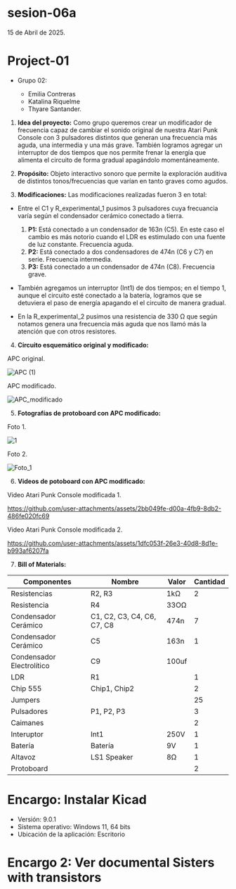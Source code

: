 # sesion-06a

15 de Abril de 2025.

 # Project-01 

  - Grupo 02:

    - Emilia Contreras
    - Katalina Riquelme
    - Thyare Santander.

 1. **Idea del proyecto:** Como grupo queremos crear un modificador de frecuencia capaz de cambiar el sonido original de nuestra Atari Punk Console con 3 pulsadores distintos que generan una frecuencia más aguda, una intermedia y una más grave. También logramos agregar un interruptor de dos tiempos que nos permite frenar la energía que alimenta el circuito de forma gradual apagándolo momentáneamente.

 2. **Propósito:** Objeto interactivo sonoro que permite la exploración auditiva de distintos tonos/frecuencias que varían en tanto graves como agudos.

 3. **Modificaciones:** Las modificaciones realizadas fueron 3 en total:

   - Entre el C1 y R_experimental_1 pusimos 3 pulsadores cuya frecuancia varía según el condensador cerámico conectado a tierra.
     
      1. **P1:** Está conectado a un condensador de 163n (C5). En este caso el cambio es más notorio cuando el LDR es estimulado con una fuente de luz constante. Frecuencia aguda.
      2. **P2:** Está conectado a dos condensadores de 474n (C6 y C7) en serie. Frecuencia intermedia.
      3. **P3:** Está conectado a un condensador de 474n (C8). Frecuencia grave.
    
   - También agregamos un interruptor (Int1) de dos tiempos; en el tiempo 1, aunque el circuito esté conectado a la batería, logramos que se detuviera el paso de energía apagando el el circuito de manera gradual.

   - En la R_experimental_2 pusimos una resistencia de 330 Ω que según notamos genera una frecuencia más aguda que nos llamó más la atención que con otros resistores.

   4. **Circuito esquemático original y modificado:**

APC original.

![APC (1)](https://github.com/user-attachments/assets/f159e8e6-ec75-41dd-90de-6b3f900927b8)

APC modificado.

![APC_modificado](https://github.com/user-attachments/assets/245399b7-14c2-4169-bdf0-22ac388f3cbf)

 5. **Fotografías de protoboard con APC modificado:**

Foto 1.

![1](https://github.com/user-attachments/assets/427899fe-6775-4b6d-a840-1eca45d55b9b)

Foto 2.

![Foto_1](https://github.com/user-attachments/assets/27a43fc3-e569-41dc-8a6c-d6ad02228f10)

  6. **Videos de potoboard con APC modificado:** 

  Video Atari Punk Console modificada 1.

https://github.com/user-attachments/assets/2bb049fe-d00a-4fb9-8db2-486fe020fc69

Video Atari Punk Console modificada 2.

https://github.com/user-attachments/assets/1dfc053f-26e3-40d8-8d1e-b993af6207fa

   7. **Bill of Materials:**

| Componentes               | Nombre                     | Valor | Cantidad |
|---------------------------|----------------------------|-------|----------|
| Resistencias              | R2, R3                     | 1kΩ   | 2        |
| Resistencia               | R4                         | 33OΩ  |          |
| Condensador Cerámico      | C1, C2, C3, C4, C6, C7, C8 | 474n  | 7        |
| Condensador Cerámico      | C5                         | 163n  | 1        |
| Condensador Electrolítico | C9                         | 100uf |          |
| LDR                       | R1                         |       | 1        |
| Chip 555                  | Chip1, Chip2               |       | 2        |
| Jumpers                   |                            |       | 25       |
| Pulsadores                | P1, P2, P3                 |       | 3        |
| Caimanes                  |                            |       | 2        |
| Interuptor                | Int1                       | 250V  | 1        |
| Batería                   | Batería                    | 9V    | 1        |
| Altavoz                   | LS1 Speaker                | 8Ω    | 1        |
| Protoboard                |                            |       | 2        |

# Encargo: Instalar Kicad
  - Versión: 9.0.1
  - Sistema operativo: Windows 11, 64 bits
  - Ubicación de la aplicación: Escritorio

# Encargo 2: Ver documental Sisters with transistors
